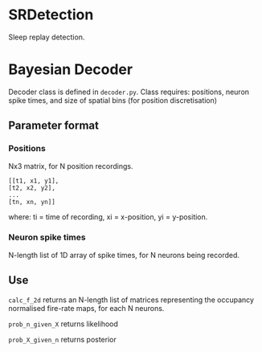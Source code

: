# SRDetection

Sleep replay detection.

# Bayesian Decoder

Decoder class is defined in ```decoder.py```. Class requires: positions, neuron spike times, and size of spatial bins (for position discretisation)

## Parameter format

### Positions

Nx3 matrix, for N position recordings.

```
[[t1, x1, y1],
[t2, x2, y2],
...
[tn, xn, yn]]
```

where: ti = time of recording, xi = x-position, yi = y-position.

### Neuron spike times

N-length list of 1D array of spike times, for N neurons being recorded.

## Use

```calc_f_2d``` returns an N-length list of matrices representing the occupancy normalised fire-rate maps, for each N neurons.

```prob_n_given_X``` returns likelihood

```prob_X_given_n``` returns posterior
